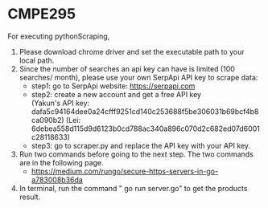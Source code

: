 # CMPE295

For executing pythonScraping, 
1. Please download chrome driver and set the executable path to your local path.
2. Since the number of searches an api key can have is limited (100 searches/ month), please use your own SerpApi API key to scrape data:
    - step1: go to SerpApi website: https://serpapi.com
    - step2: create a new account and get a free API key
             <br /> (Yakun's API key: dafa5c94164dee0a24cfff9251cd140c253688f5be306031b69bcf4b8ca090b2) 
             (Lei: 6debea558d115d9d6123b0cd788ac340a896c070d2c682ed07d6001c28118633)
    - step3: go to scraper.py and replace the API key with your API key.
3. Run two commands before going to the next step. The two commands are in the following page.
    - https://medium.com/rungo/secure-https-servers-in-go-a783008b36da
5. In terminal, run the command " go run server.go" to get the products result.
